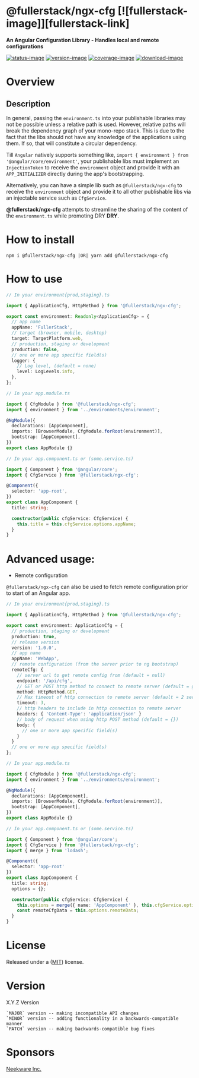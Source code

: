 # @fullerstack/ngx-cfg [![fullerstack-image]][fullerstack-link]

**An Angular Configuration Library - Handles local and remote configurations**

[![status-image]][status-link]
[![version-image]][version-link]
[![coverage-image]][coverage-link]
[![download-image]][download-link]

# Overview

## Description

In general, passing the `environment.ts` into your publishable libraries may not be possible unless a relative path is used. However, relative paths will break the dependency graph of your mono-repo stack. This is due to the fact that the libs should not have any knowledge of the applications using them. If so, that will constitute a circular dependency.

Till `Angular` natively supports something like, `import { environment } from '@angular/core/environment'`, your publishable libs must implement an `InjectionToken` to receive the `environment` object and provide it with an `APP_INITIALIZER` directly during the app's bootstrapping.

Alternatively, you can have a simple lib such as `@fullerstack/ngx-cfg` to receive the `environment` object and provide it to all other publishable libs via an injectable service such as `CfgService`.

**@fullerstack/ngx-cfg** attempts to streamline the sharing of the content of the `environment.ts` while promoting DRY **DRY**.

# How to install

    npm i @fullerstack/ngx-cfg |OR| yarn add @fullerstack/ngx-cfg

# How to use

```typescript
// In your environment{prod,staging}.ts

import { ApplicationCfg, HttpMethod } from '@fullerstack/ngx-cfg';

export const environment: Readonly<ApplicationCfg> = {
  // app name
  appName: 'FullerStack',
  // target (browser, mobile, desktop)
  target: TargetPlatform.web,
  // production, staging or development
  production: false,
  // one or more app specific field(s)
  logger: {
    // Log level, (default = none)
    level: LogLevels.info,
  },
};
```

```typescript
// In your app.module.ts

import { CfgModule } from '@fullerstack/ngx-cfg';
import { environment } from '../environments/environment';

@NgModule({
  declarations: [AppComponent],
  imports: [BrowserModule, CfgModule.forRoot(environment)],
  bootstrap: [AppComponent],
})
export class AppModule {}
```

```typescript
// In your app.component.ts or (some.service.ts)

import { Component } from '@angular/core';
import { CfgService } from '@fullerstack/ngx-cfg';

@Component({
  selector: 'app-root',
})
export class AppComponent {
  title: string;

  constructor(public cfgService: CfgService) {
    this.title = this.cfgService.options.appName;
  }
}
```

# Advanced usage:

- Remote configuration

`@fullerstack/ngx-cfg` can also be used to fetch remote configuration prior to start of an Angular app.

```typescript
// In your environment{prod,staging}.ts

import { ApplicationCfg, HttpMethod } from '@fullerstack/ngx-cfg';

export const environment: ApplicationCfg = {
  // production, staging or development
  production: true,
  // release version
  version: '1.0.0',
  // app name
  appName: 'WebApp',
  // remote configuration (from the server prior to ng bootstrap)
  remoteCfg: {
    // server url to get remote config from (default = null)
    endpoint: '/api/cfg',
    // GET or POST http method to connect to remote server (default = get)
    method: HttpMethod.GET,
    // Max timeout of http connection to remote server (default = 2 seconds)
    timeout: 3,
    // http headers to include in http connection to remote server
    headers: { 'Content-Type': 'application/json' }
    // body of request when using http POST method (default = {})
    body: {
      // one or more app specific field(s)
    }
  }
  // one or more app specific field(s)
};
```

```typescript
// In your app.module.ts

import { CfgModule } from '@fullerstack/ngx-cfg';
import { environment } from '../environments/environment';

@NgModule({
  declarations: [AppComponent],
  imports: [BrowserModule, CfgModule.forRoot(environment)],
  bootstrap: [AppComponent],
})
export class AppModule {}
```

```typescript
// In your app.component.ts or (some.service.ts)

import { Component } from '@angular/core';
import { CfgService } from '@fullerstack/ngx-cfg';
import { merge } from 'lodash';

@Component({
  selector: 'app-root'
})
export class AppComponent {
  title: string;
  options = {};

  constructor(public cfgService: CfgService) {
    this.options = merge({ name: 'AppComponent' }, this.cfgService.options};
    const remoteCfgData = this.options.remoteData;
  }
}
```

# License

Released under a ([MIT](https://github.com/un33k/ngx-cfg/blob/master/LICENSE)) license.

# Version

X.Y.Z Version

    `MAJOR` version -- making incompatible API changes
    `MINOR` version -- adding functionality in a backwards-compatible manner
    `PATCH` version -- making backwards-compatible bug fixes

[status-image]: https://secure.travis-ci.org/neekware/fullerstack.png?branch=main
[status-link]: http://travis-ci.org/neekware/fullerstack?branch=main
[version-image]: https://img.shields.io/npm/v/@fullerstack/ngx-cfg.svg
[version-link]: https://www.npmjs.com/package/@fullerstack/ngx-cfg
[coverage-image]: https://coveralls.io/repos/neekware/fullerstack/badge.svg
[coverage-link]: https://coveralls.io/r/neekware/fullerstack
[download-image]: https://img.shields.io/npm/dm/@fullerstack/ngx-cfg.svg
[download-link]: https://www.npmjs.com/package/@fullerstack/ngx-cfg

# Sponsors

[Neekware Inc.](https://github.com/neekware)
